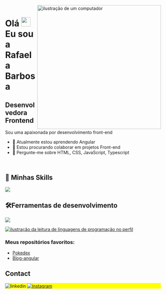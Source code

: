 <img src="https://raw.githubusercontent.com/MicaelliMedeiros/micaellimedeiros/master/image/computer-illustration.png" alt="ilustração de um computador" min-width="400px" max-width="400px" width="400px" align="right">

<h1 align="left">Olá <img src="https://gist.githubusercontent.com/arunprakashpj/48aa20057048b46c6f9ba9d114a8b76f/raw/69a9d496f651091a509ea8d9913c4aef5c419afb/Hi.gif" height="30px"> Eu sou a Rafaela Barbosa</h1>
<h2>Desenvolvedora Frontend </h2>

<p align="left">Sou uma apaixonada por desenvolvimento front-end </p>


- 🌱 Atualmente estou aprendendo Angular
- 👯 Estou procurando colaborar em projetos Front-end
- 💬 Pergunte-me sobre HTML, CSS, JavaScript, Typescript
<br>

## 🚀 Minhas Skills

<p align="left">
  <a href="https://skillicons.dev">
    <img src="https://skillicons.dev/icons?i=html,css,javascript,angular,typescript,github" />
  </a>
</p>

## 🛠️Ferramentas de desenvolvimento

<p align="left">
  <a href="https://skillicons.dev">
    <img src="https://skillicons.dev/icons?i=vscode,figma,git," />
  </a>
</p>


<a href="https://github.com/felipealvescr" title="ilustração do mapeamento de linguagens">
  <img align="center" src="https://github-readme-stats.vercel.app/api/top-langs/?username=Rafaela3613&theme=dracula&hide_langs_below=1" alt="ilustração da leitura de linguagens de programação no perfil"/>
</a>

<br>


### Meus repositórios favoritos:

- [Pokedex](https://github.com/Rafaela3613/pokedex.gitb-skills)
- [Blog-angular](https://github.com/Rafaela3613/angular-blog.git)

## Contact

<p align="left" style="background:yellow">
<target="_blank">
  <img align="center" src="https://img.shields.io/badge/LinkedIn-0077B5?style=for-the-badge&logo=linkedin&logoColor=white)](https://www.linkedin.com/in/rafaela-barbosa-248043294/)" alt="linkedin"/>
</a>
<a href= target="_blank">
 <img align="center" src="https://img.shields.io/badge/Instagram-E4405F?style=for-the-badge&logo=instagram&logoColor=white)](https://www.instagram.com/rafaela.r.barbosa_/" alt="instagram"/>
</a>
</p>


